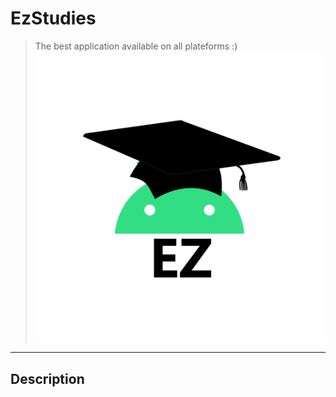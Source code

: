 # EzStudies

> The best application available on all plateforms :)
![logo](./app/src/main/res/drawable/logo.png)
------
## Description
